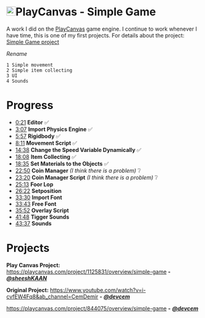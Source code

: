 # <img src="https://camo.githubusercontent.com/9c3ee1b0efa2df93815da0521ca3682144aeee895aa2b95d951dcd353d1109fa/68747470733a2f2f73332d65752d776573742d312e616d617a6f6e6177732e636f6d2f7374617469632e706c617963616e7661732e636f6d2f706c6174666f726d2f696d616765732f6c6f676f2f706c617963616e7661732d6c6f676f2d6d656469756d2e706e67" alt="verified" width="24" height="24">PlayCanvas - Simple Game
A work I did on the [PlayCanvas](https://playcanvas.com/) game engine. I continue to work whenever I have time, this is one of my first projects. For details about the project: [Simple Game project](https://playcanvas.com/project/1125831/overview/simple-game)

_Rename_
```
1 Simple movement
2 Simple item collecting
3 UI
4 Sounds
```
# Progress
- [0:21](https://www.youtube.com/watch?v=i-cvfEW4Fq8) **Editor** ✅
- [3:07](https://www.youtube.com/watch?v=i-cvfEW4Fq8) **Import Physics Engine** ✅
- [5:57](https://www.youtube.com/watch?v=i-cvfEW4Fq8) **Rigidbody** ✅
- [8:11](https://www.youtube.com/watch?v=i-cvfEW4Fq8) **Movement Script** ✅ 
- [14:38](https://www.youtube.com/watch?v=i-cvfEW4Fq8) **Change the Speed Variable Dynamically** ✅
- [18:08](https://www.youtube.com/watch?v=i-cvfEW4Fq8) **Item Collecting** ✅ 
- [18:35](https://www.youtube.com/watch?v=i-cvfEW4Fq8) **Set Materials to the Objects** ✅
- [22:50](https://www.youtube.com/watch?v=i-cvfEW4Fq8) **Coin Manager** _(I think there is a problem)_ ❔
- [23:20](https://www.youtube.com/watch?v=i-cvfEW4Fq8) **Coin Manager Script** _(I think there is a problem)_ ❔
- [25:13](https://www.youtube.com/watch?v=i-cvfEW4Fq8) **Foor Lop**
- [26:22](https://www.youtube.com/watch?v=i-cvfEW4Fq8) **Setposition**
- [33:30](https://www.youtube.com/watch?v=i-cvfEW4Fq8) **Import Font**
- [33:43](https://www.youtube.com/watch?v=i-cvfEW4Fq8) **Free Font**
- [35:52](https://www.youtube.com/watch?v=i-cvfEW4Fq8) **Overlay Script**
- [41:48](https://www.youtube.com/watch?v=i-cvfEW4Fq8) **Tigger Sounds**
- [43:37](https://www.youtube.com/watch?v=i-cvfEW4Fq8) **Sounds**

# Projects
**Play Canvas Project:** https://playcanvas.com/project/1125831/overview/simple-game **-** _**[@sheeshKAAN](https://github.com/sheeshKAAN)**_

**Original Project:** https://www.youtube.com/watch?v=i-cvfEW4Fq8&ab_channel=CemDemir **-** _**[@devcem](https://github.com/devcem)**_

https://playcanvas.com/project/844075/overview/simple-game **-** _**[@devcem](https://github.com/devcem)**_

